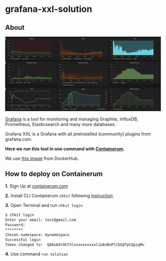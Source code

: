 # grafana-xxl-solution
## About
![](images/grafana.jpg)

[Grafana](https://grafana.com) is a tool for monitoring and managing Graphite, InfluxDB, Prometheus, Elasticsearch and many more databases.

Grafana XXL is a Grafana with all preinstalled (community) plugins from grafana.com.

**Here we run this tool in one command with [Containerum](https://containerum.com).**

We use [this image](https://hub.docker.com/r/monitoringartist/grafana-xxl/) from DockerHub.

## How to deploy on Containerum

**1.** Sign Up at [containerum.com](https://containerum.com)

**2.** Install CLI Containerum `chkit` following [instruction](https://containerum.com/documentation/Installing-Containerum-CLI-from-binaries).

**3.** Open Terminal and run `chkit login`

```
$ chkit login
Enter your email: test@gmail.com
Password:
********
Chosen namespace: mynamespace
Successful login
Token changed to:  QA0u64rOkTtCxxxxxxxxxxliUAnBnPlCbGQfpCQpzqM=
```
**4.** Use command `run solution`
